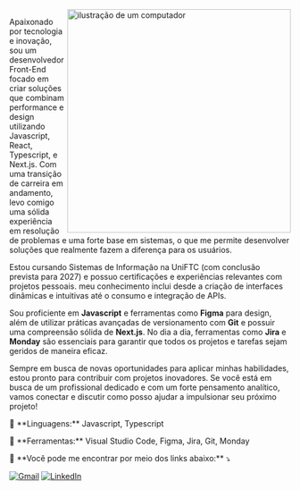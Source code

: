 <img src="https://raw.githubusercontent.com/MicaelliMedeiros/micaellimedeiros/master/image/computer-illustration.png" alt="ilustração de um computador" min-width="400px" max-width="400px" width="400px" align="right">

<p align="left"> 
 Apaixonado por tecnologia e inovação, sou um desenvolvedor Front-End focado em criar soluções que combinam performance e design utilizando Javascript, React, Typescript, e Next.js. Com uma transição de carreira em andamento, levo comigo uma sólida experiência em resolução de problemas e uma forte base em sistemas, o que me permite desenvolver soluções que realmente fazem a diferença para os usuários.

Estou cursando Sistemas de Informação na UniFTC (com conclusão prevista para 2027) e possuo certificações e experiências relevantes com projetos pessoais. meu conhecimento inclui desde a criação de interfaces dinâmicas e intuitivas até o consumo e integração de APIs.

Sou proficiente em **Javascript** e ferramentas como **Figma** para design, além de utilizar práticas avançadas de versionamento com **Git** e possuir uma compreensão sólida de **Next.js**. No dia a dia, ferramentas como **Jira** e **Monday** são essenciais para garantir que todos os projetos e tarefas sejam geridos de maneira eficaz.

Sempre em busca de novas oportunidades para aplicar minhas habilidades, estou pronto para contribuir com projetos inovadores. Se você está em busca de um profissional dedicado e com um forte pensamento analítico, vamos conectar e discutir como posso ajudar a impulsionar seu próximo projeto!
</p>

<p align="left">
  🦄 **Linguagens:** Javascript, Typescript
</p>

<p align="left">
  💼 **Ferramentas:** Visual Studio Code, Figma, Jira, Git, Monday
</p>

<p align="left">
  💌 **Você pode me encontrar por meio dos links abaixo:** ⤵️
</p>

<p align="left">
  <a href="mailto:seuemail@gmail.com" title="Gmail">
  <img src="https://img.shields.io/badge/-Gmail-FF0000?style=flat-square&labelColor=FF0000&logo=gmail&logoColor=white" alt="Gmail"/></a>
  <a href="https://www.linkedin.com/in/vitorsdev/" title="LinkedIn">
  <img src="https://img.shields.io/badge/-Linkedin-0e76a8?style=flat-square&logo=Linkedin&logoColor=white" alt="LinkedIn"/></a>
</p>


